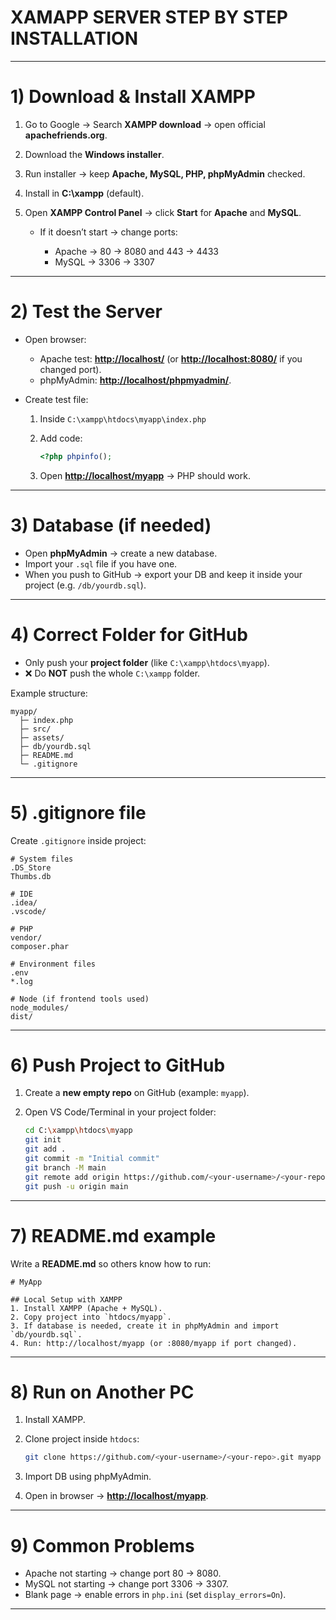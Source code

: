 # XAMAPP SERVER STEP BY STEP INSTALLATION 

---

# 1) Download & Install XAMPP

1. Go to Google → Search **XAMPP download** → open official **apachefriends.org**.
2. Download the **Windows installer**.
3. Run installer → keep **Apache, MySQL, PHP, phpMyAdmin** checked.
4. Install in **C:\xampp** (default).
5. Open **XAMPP Control Panel** → click **Start** for **Apache** and **MySQL**.

   * If it doesn’t start → change ports:

     * Apache → 80 → 8080 and 443 → 4433
     * MySQL → 3306 → 3307

---

# 2) Test the Server

* Open browser:

  * Apache test: **[http://localhost/](http://localhost/)** (or **[http://localhost:8080/](http://localhost:8080/)** if you changed port).
  * phpMyAdmin: **[http://localhost/phpmyadmin/](http://localhost/phpmyadmin/)**.
* Create test file:

  1. Inside `C:\xampp\htdocs\myapp\index.php`
  2. Add code:

     ```php
     <?php phpinfo();
     ```
  3. Open **[http://localhost/myapp](http://localhost/myapp)** → PHP should work.

---

# 3) Database (if needed)

* Open **phpMyAdmin** → create a new database.
* Import your `.sql` file if you have one.
* When you push to GitHub → export your DB and keep it inside your project (e.g. `/db/yourdb.sql`).

---

# 4) Correct Folder for GitHub

* Only push your **project folder** (like `C:\xampp\htdocs\myapp`).
* ❌ Do **NOT** push the whole `C:\xampp` folder.

Example structure:

```
myapp/
  ├─ index.php
  ├─ src/
  ├─ assets/
  ├─ db/yourdb.sql
  ├─ README.md
  └─ .gitignore
```

---

# 5) .gitignore file

Create `.gitignore` inside project:

```
# System files
.DS_Store
Thumbs.db

# IDE
.idea/
.vscode/

# PHP
vendor/
composer.phar

# Environment files
.env
*.log

# Node (if frontend tools used)
node_modules/
dist/
```

---

# 6) Push Project to GitHub

1. Create a **new empty repo** on GitHub (example: `myapp`).
2. Open VS Code/Terminal in your project folder:

   ```bash
   cd C:\xampp\htdocs\myapp
   git init
   git add .
   git commit -m "Initial commit"
   git branch -M main
   git remote add origin https://github.com/<your-username>/<your-repo>.git
   git push -u origin main
   ```

---

# 7) README.md example

Write a **README.md** so others know how to run:

```
# MyApp

## Local Setup with XAMPP
1. Install XAMPP (Apache + MySQL).
2. Copy project into `htdocs/myapp`.
3. If database is needed, create it in phpMyAdmin and import `db/yourdb.sql`.
4. Run: http://localhost/myapp (or :8080/myapp if port changed).
```

---

# 8) Run on Another PC

1. Install XAMPP.
2. Clone project inside `htdocs`:

   ```bash
   git clone https://github.com/<your-username>/<your-repo>.git myapp
   ```
3. Import DB using phpMyAdmin.
4. Open in browser → **[http://localhost/myapp](http://localhost/myapp)**.

---

# 9) Common Problems

* Apache not starting → change port 80 → 8080.
* MySQL not starting → change port 3306 → 3307.
* Blank page → enable errors in `php.ini` (set `display_errors=On`).

---





